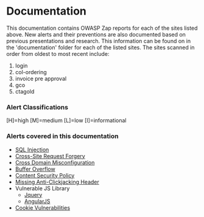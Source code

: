 # Documentation
This documentation contains OWASP Zap reports for each of the sites listed above. 
New alerts and their preventions are also documented based on previous presentations and research. 
This information can be found on in the 'documentation' folder for each of the listed sites. 
The sites scanned in order from oldest to most recent include:
1. login
2. col-ordering
3. invoice pre approval
4. gco
5. ctagold

### Alert Classifications  
[H]=high 
[M]=medium
[L]=low
[I]=informational 

### Alerts covered in this documentation
- [SQL Injection](https://github.com/KellyTTan/Documentation/blob/main/ctagold/documentation/ctagold_vulnerabilities.md#h-sql-injection)
- [Cross-Site Request Forgery](https://github.com/KellyTTan/Documentation/blob/main/invoice%20pre%20approval/documentation/median_vuln.md#cross-site-request-forgery-csrf)
- [Cross Domain Misconfiguration](https://github.com/KellyTTan/Documentation/blob/main/invoice%20pre%20approval/documentation/median_vuln.md#cross-domain-misconfiguration)
- [Buffer Overflow](https://github.com/KellyTTan/Documentation/blob/main/gco/documentation/gco_vulnerabilities.md#m-buffer-overflow)
- [Content Security Policy](https://github.com/KellyTTan/Documentation/blob/main/ctagold/documentation/ctagold_vulnerabilities.md#m-content-security-policy-csp-header-not-set)
- [Missing Anti-Clickjacking Header](https://github.com/KellyTTan/Documentation/blob/main/ctagold/documentation/ctagold_vulnerabilities.md#m-missing-anti-clickjacking-header)
- Vulnerable JS Library
  - [Jquery](https://github.com/KellyTTan/Documentation/blob/main/ctagold/documentation/ctagold_vulnerabilities.md#m-vulnerable-js-library)
  - [AngularJS](https://github.com/KellyTTan/Documentation/blob/main/invoice%20pre%20approval/documentation/median_vulnerabilities.md#m-vulnerable-js-library)
- [Cookie Vulnerabilities](https://github.com/KellyTTan/Documentation/blob/main/invoice%20pre%20approval/documentation/cookie_vulnerabilities.md#alerts-web-cookies-owasp-zap)
